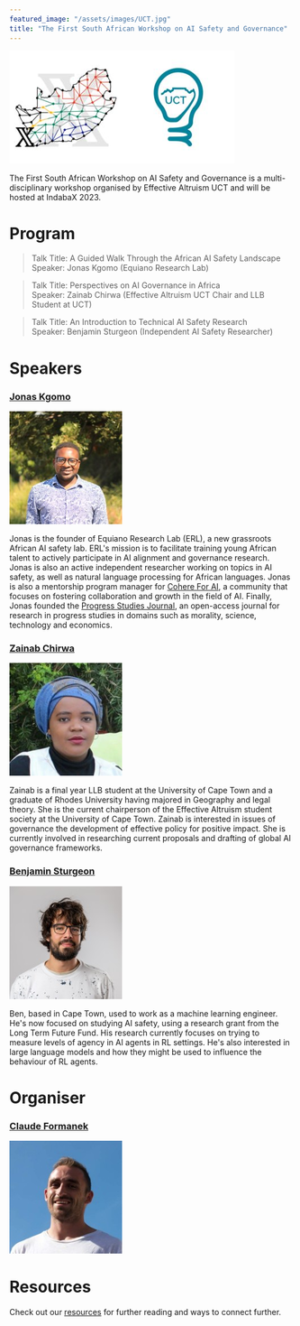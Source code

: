 ```yaml
---
featured_image: "/assets/images/UCT.jpg"
title: "The First South African Workshop on AI Safety and Governance"
---
```


<img src="assets/images/EA_UCT_IndabaX.jpg"  width="400" height="200" alt="EA UCT at IndabaX South Africa">

The First South African Workshop on AI Safety and Governance is a multi-disciplinary workshop organised by Effective Altruism UCT and will be hosted at IndabaX 2023. 

# Program

> Talk Title: A Guided Walk Through the African AI Safety Landscape  
> Speaker: Jonas Kgomo (Equiano Research Lab)

> Talk Title: Perspectives on AI Governance in Africa  
> Speaker: Zainab Chirwa (Effective Altruism UCT Chair and LLB Student at UCT)

> Talk Title: An Introduction to Technical AI Safety Research  
> Speaker: Benjamin Sturgeon (Independent AI Safety Researcher)

# Speakers

### [Jonas Kgomo](https://www.linkedin.com/in/jonas-kgomo/)

<img src="assets/images/jonas.jpeg" width="200" height="200" alt="Jonas">

Jonas is the founder of Equiano Research Lab (ERL), a new grassroots African AI safety lab. ERL's mission is to facilitate training young African talent to actively participate in AI alignment and governance research. Jonas is also an active independent researcher working on topics in AI safety, as well as natural language processing for African languages. Jonas is also a mentorship program manager for [Cohere For AI](https://cohere.for.ai/), a community that focuses on fostering collaboration and growth in the field of AI. Finally, Jonas founded the [Progress Studies Journal](https://progress-studies.org/), an open-access journal for research in progress studies in domains such as morality, science, technology and economics.

### [Zainab Chirwa](https://www.linkedin.com/in/zainab-chirwa-16734855/)

<img src="assets/images/zainab.jpeg" width="200" height="200" alt="Zainab">

Zainab is a final year LLB student at the University of Cape Town and a graduate of Rhodes University having majored in Geography and legal theory. She is the current chairperson of the Effective Altruism student society at the University of Cape Town. Zainab is interested in issues of governance the development of effective policy for positive impact. She is currently involved in researching current proposals and drafting of global AI governance frameworks.

### [Benjamin Sturgeon](https://www.linkedin.com/in/benjamin-sturgeon-41221241/)

<img src="assets/images/ben.jpeg" width="200" height="200" alt="Ben">

Ben, based in Cape Town, used to work as a machine learning engineer. He's now focused on studying AI safety, using a research grant from the Long Term Future Fund. His research currently focuses on trying to measure levels of agency in AI agents in RL settings. He's also interested in large language models and how they might be used to influence the behaviour of RL agents.

# Organiser

### [Claude Formanek](https://www.linkedin.com/in/claude-formanek/)

<img src="assets/images/claude.jpeg" width="200" height="200" alt="Claude">

# Resources

Check out our [resources](/resources.html) for further reading and ways to connect further.
